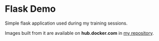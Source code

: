# Flask Demo
Simple flask application used during my training sessions. 

Images built from it are available on **hub.docker.com** in [my repository](https://hub.docker.com/r/cloudowski/flaskdemo/).
